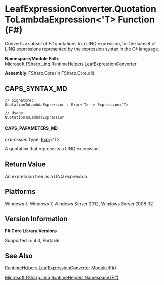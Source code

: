 # LeafExpressionConverter.QuotationToLambdaExpression<'T> Function (F#)

Converts a subset of F# quotations to a LINQ expression, for the subset of LINQ expressions represented by the expression syntax in the C# language.

**Namespace/Module Path**: Microsoft.FSharp.Linq.RuntimeHelpers.LeafExpressionConverter

**Assembly**: FSharp.Core (in FSharp.Core.dll)


## CAPS_SYNTAX_MD

```
// Signature:
QuotationToLambdaExpression : Expr<'T> -> Expression<'T>

// Usage:
QuotationToLambdaExpression
```

#### CAPS_PARAMETERS_MD
*expression*
Type: [Expr](http://msdn.microsoft.com/en-us/library/975ca4d3-ac2b-46db-9f01-23cf8b190c6e)&lt;'T&gt;


A quotation that represents a LINQ expression.




## Return Value
An expression tree as a LINQ expression.


## Platforms
Windows 8, Windows 7, Windows Server 2012, Windows Server 2008 R2


## Version Information
**F# Core Library Versions**

Supported in: 4.0, Portable




## See Also
[RuntimeHelpers.LeafExpressionConverter Module &#40;F&#35;&#41;](RuntimeHelpers.LeafExpressionConverter+Module+%28F%23%29.md)

[Microsoft.FSharp.Linq.RuntimeHelpers Namespace &#40;F&#35;&#41;](Microsoft.FSharp.Linq.RuntimeHelpers+Namespace+%28F%23%29.md)

